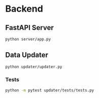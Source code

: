 # Backend

## FastAPI Server

```bash
python server/app.py
```

## Data Updater

```bash
python updater/updater.py
```

### Tests

```bash
python -m pytest updater/tests/tests.py
```
